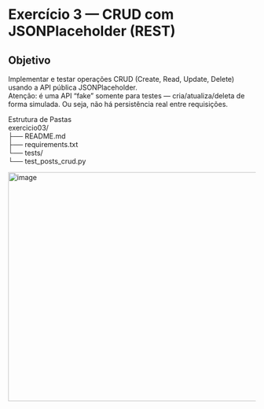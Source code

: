 # Exercício 3 — CRUD com JSONPlaceholder (REST)

## Objetivo  
Implementar e testar operações CRUD (Create, Read, Update, Delete) usando a API pública JSONPlaceholder.  
Atenção: é uma API “fake” somente para testes — cria/atualiza/deleta de forma simulada. Ou seja, não há persistência real entre requisições.

Estrutura de Pastas  
exercicio03/  
├── README.md  
├── requirements.txt  
└── tests/  
    └── test_posts_crud.py

    
<img width="1434" height="466" alt="image" src="https://github.com/user-attachments/assets/730f42c5-c897-4e09-b466-2a7aa4d466f8" />
